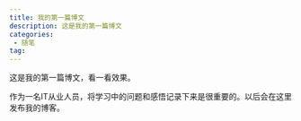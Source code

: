 ```yaml
---
title: 我的第一篇博文
description: 这是我的第一篇博文
categories: 
 - 随笔
tag: 
---
```


这是我的第一篇博文，看一看效果。   

作为一名IT从业人员，将学习中的问题和感悟记录下来是很重要的。以后会在这里发布我的博客。

